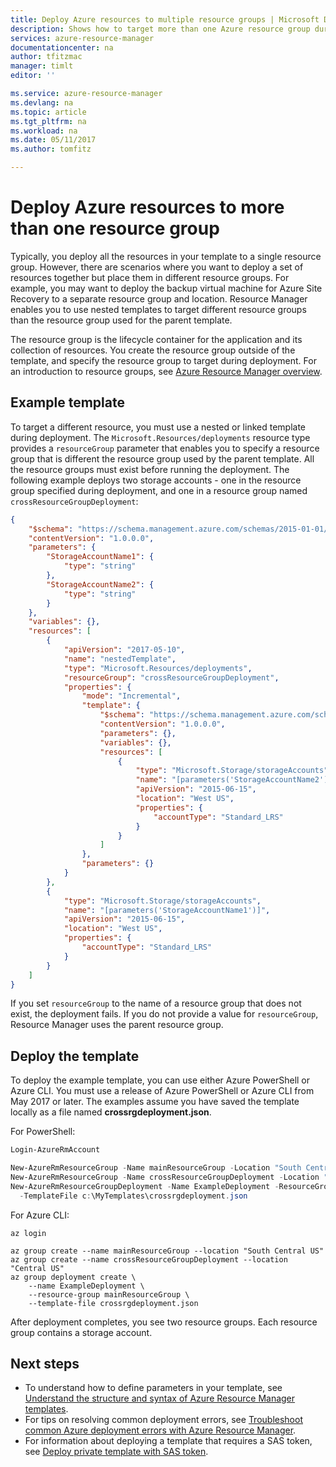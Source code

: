 ```yaml
---
title: Deploy Azure resources to multiple resource groups | Microsoft Docs
description: Shows how to target more than one Azure resource group during deployment.
services: azure-resource-manager
documentationcenter: na
author: tfitzmac
manager: timlt
editor: ''

ms.service: azure-resource-manager
ms.devlang: na
ms.topic: article
ms.tgt_pltfrm: na
ms.workload: na
ms.date: 05/11/2017
ms.author: tomfitz

---
```


# Deploy Azure resources to more than one resource group

Typically, you deploy all the resources in your template to a single resource group. However, there are scenarios where you want to deploy a set of resources together but place them in different resource groups. For example, you may want to deploy the backup virtual machine for Azure Site Recovery to a separate resource group and location. Resource Manager enables you to use nested templates to target different resource groups than the resource group used for the parent template.

The resource group is the lifecycle container for the application and its collection of resources. You create the resource group outside of the template, and specify the resource group to target during deployment. For an introduction to resource groups, see [Azure Resource Manager overview](resource-group-overview.md).

## Example template

To target a different resource, you must use a nested or linked template during deployment. The `Microsoft.Resources/deployments` resource type provides a `resourceGroup` parameter that enables you to specify a resource group that is different the resource group used by the parent template. All the resource groups must exist before running the deployment. The following example deploys two storage accounts - one in the resource group specified during deployment, and one in a resource group named `crossResourceGroupDeployment`:

```json
{
    "$schema": "https://schema.management.azure.com/schemas/2015-01-01/deploymentTemplate.json#",
    "contentVersion": "1.0.0.0",
    "parameters": {
        "StorageAccountName1": {
            "type": "string"
        },
        "StorageAccountName2": {
            "type": "string"
        }
    },
    "variables": {},
    "resources": [
        {
            "apiVersion": "2017-05-10",
            "name": "nestedTemplate",
            "type": "Microsoft.Resources/deployments",
            "resourceGroup": "crossResourceGroupDeployment",
            "properties": {
                "mode": "Incremental",
                "template": {
                    "$schema": "https://schema.management.azure.com/schemas/2015-01-01/deploymentTemplate.json#",
                    "contentVersion": "1.0.0.0",
                    "parameters": {},
                    "variables": {},
                    "resources": [
                        {
                            "type": "Microsoft.Storage/storageAccounts",
                            "name": "[parameters('StorageAccountName2')]",
                            "apiVersion": "2015-06-15",
                            "location": "West US",
                            "properties": {
                                "accountType": "Standard_LRS"
                            }
                        }
                    ]
                },
                "parameters": {}
            }
        },
        {
            "type": "Microsoft.Storage/storageAccounts",
            "name": "[parameters('StorageAccountName1')]",
            "apiVersion": "2015-06-15",
            "location": "West US",
            "properties": {
                "accountType": "Standard_LRS"
            }
        }
    ]
}
```

If you set `resourceGroup` to the name of a resource group that does not exist, the deployment fails. If you do not provide a value for `resourceGroup`, Resource Manager uses the parent resource group.  

## Deploy the template

To deploy the example template, you can use either Azure PowerShell or Azure CLI. You must use a release of Azure PowerShell or Azure CLI from May 2017 or later. The examples assume you have saved the template locally as a file named **crossrgdeployment.json**.

For PowerShell:

```powershell
Login-AzureRmAccount

New-AzureRmResourceGroup -Name mainResourceGroup -Location "South Central US"
New-AzureRmResourceGroup -Name crossResourceGroupDeployment -Location "Central US"
New-AzureRmResourceGroupDeployment -Name ExampleDeployment -ResourceGroupName mainResourceGroup `
  -TemplateFile c:\MyTemplates\crossrgdeployment.json
```

For Azure CLI:

```azurecli
az login

az group create --name mainResourceGroup --location "South Central US"
az group create --name crossResourceGroupDeployment --location "Central US"
az group deployment create \
    --name ExampleDeployment \
    --resource-group mainResourceGroup \
    --template-file crossrgdeployment.json
```

After deployment completes, you see two resource groups. Each resource group contains a storage account.

## Next steps

* To understand how to define parameters in your template, see [Understand the structure and syntax of Azure Resource Manager templates](resource-group-authoring-templates.md).
* For tips on resolving common deployment errors, see [Troubleshoot common Azure deployment errors with Azure Resource Manager](resource-manager-common-deployment-errors.md).
* For information about deploying a template that requires a SAS token, see [Deploy private template with SAS token](resource-manager-powershell-sas-token.md).